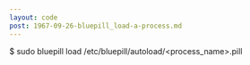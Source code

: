 ```yaml
---
layout: code
post: 1967-09-26-bluepill_load-a-process.md
---
```



$ sudo bluepill load /etc/bluepill/autoload/&lt;process&#95;name&gt;.pill
